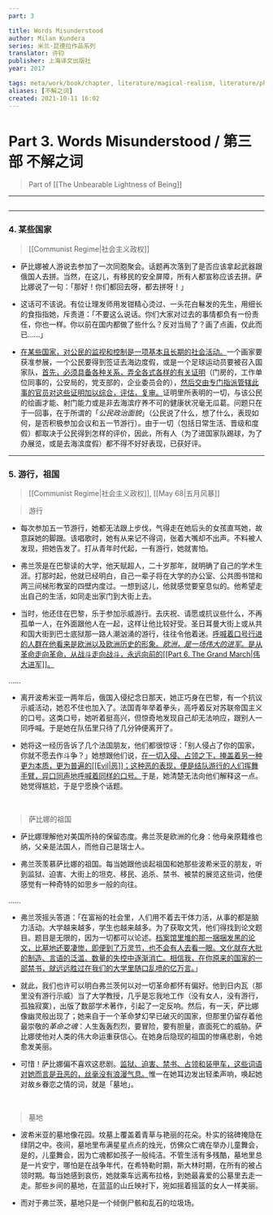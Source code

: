 ```yaml
---
part: 3

title: Words Misunderstood
author: Milan Kundera
series: 米兰·昆德拉作品系列
translator: 许钧
publisher: 上海译文出版社
year: 2017

tags: meta/work/book/chapter, literature/magical-realism, literature/philosophical-fiction
aliases: [不解之词]
created: 2021-10-11 16:02
---
```


# Part 3. Words Misunderstood / 第三部 不解之词
> Part of [[The Unbearable Lightness of Being]]

---

```toc
```

---

### 4. 某些国家
> [[Communist Regime|社会主义政权]]

- 萨比娜被人游说去参加了一次同胞聚会。话题再次落到了是否应该拿起武器跟俄国人去拼。当然，在这儿，有移民的安全屏障，所有人都宣称应该去拼。萨比娜说了一句：「那好！你们都回去呀，都去拼呀！」

- 这话可不该说。有位让理发师用发钳精心烫过、一头花白鬈发的先生，用细长的食指指她，斥责道：「不要这么说话。你们大家对过去的事情都负有一份责任，你也一样。你以前在国内都做了些什么？反对当局了？画了点画，仅此而已……」

- <u>在某些国家，对公民的监视和控制是一项基本且长期的社会活动。</u>一个画家要获准参展，一个公民要得到签证去海边度假，或是一个足球运动员要被召入国家队，<u>首先，必须具备各种关系，弄全各式各样的有关证明</u>（门房的，工作单位同事的，公安局的，党支部的，企业委员会的），<u>然后交由专门指派管辖此事的官员对这些证明加以综合，评估，复审。</u>证明里所表明的一切，与该公民的绘画才能、射门能力或是非去海滨疗养不可的健康状况毫无瓜葛。问题只在于一回事，在于所谓的「*公民政治面貌*」（公民说了什么，想了什么，表现如何，是否积极参加会议和五一节游行）。由于一切（包括日常生活、晋级和度假）都取决于公民得到怎样的评价，因此，所有人（为了进国家队踢球，为了办展览，或是去海滨度假）都不得不好好表现，已获好评。

---

### 5. 游行，祖国

> [[Communist Regime|社会主义政权]], [[May 68|五月风暴]]

> 游行

- 每次参加五一节游行，她都无法跟上步伐，气得走在她后头的女孩直骂她，故意踩她的脚跟。该唱歌时，她有从来记不得词，张着大嘴却不出声。不料被人发现，把她告发了。打从青年时代起，一有游行，她就害怕。

- 弗兰茨是在巴黎读的大学，他天赋超人，二十岁那年，就明确了自己的学术生涯。打那时起，他就已经明白，自己一辈子将在大学的办公室、公共图书馆和两三间梯形教室的四壁内度过。一想到这儿，他就感觉要窒息似的。他希望走出自己的生活，如同走出家门到大街上去。

- 当时，他还住在巴黎，乐于参加示威游行。去庆祝、请愿或抗议些什么，不再孤单一人，在外面跟他人在一起，这样让他比较好受。圣日耳曼大街上或从共和国大街到巴士底狱那一路人潮汹涌的游行，往往令他着迷。<u>呼喊着口号行进的人群在他看来是欧洲以及欧洲历史的形象。*欧洲，是一场伟大的进军*。是从革命走向革命，从战斗走向战斗，永远向前的[[Part 6. The Grand March|伟大进军]]。</u>

<p class="ellipsis">……</p>

- 离开波希米亚一两年后，俄国入侵纪念日那天，她正巧身在巴黎，有一个抗议示威活动，她忍不住也加入了。法国青年举着拳头，高呼着反对苏联帝国主义的口号。这类口号，她听着挺高兴，但惊奇地发现自己却无法响应，跟别人一同呼喊。于是她在队伍里只待了几分钟便离开了。

- 她将这一经历告诉了几个法国朋友，他们都很惊讶：「别人侵占了你的国家，你就不愿去作斗争？」她想跟他们说，<u>在一切入侵、占领之下，掩盖着另一种更为本质，更为普遍的[[Evil|恶]]；这种恶的表现，便是结队游行的人们挥舞手臂，异口同声地呼喊着同样的口号。</u>于是，她清楚无法向他们解释这一点。她觉得尴尬，于是宁愿换个话题。
<br>

> 萨比娜的祖国

- 萨比娜理解他对美国所持的保留态度。弗兰茨是欧洲的化身：他母亲原籍维也纳，父亲是法国人，而他自己是瑞士人。

- 弗兰茨羡慕萨比娜的祖国。每当她跟他谈起祖国和她那些波希米亚的朋友，听到监狱、迫害、大街上的坦克、移民、追杀、禁书、被禁的展览这些词，他便感觉有一种奇特的如思乡一般的向往。

<p class="ellipsis">……</p>

- 弗兰茨摇头答道：「在富裕的社会里，人们用不着去干体力活，从事的都是脑力活动。大学越来越多，学生也越来越多。为了获取文凭，他们得找到论文题目。题目是无限的，因为一切都可以论述。<u>档案馆里堆的那一捆捆发黑的论文，比墓地还要凄惨，即便到了万灵节，也不会有人去看一眼。文化就在大批的制造、言语的泛滥、数量的失控中逐渐消亡。相信我，在你原来的国家的一部禁书，就远远胜过在我们的大学里随口乱喷的亿万言。</u>」

- 就此，我们也许可以明白弗兰茨何以对一切革命都怀有偏好。他到日内瓦（那里没有游行示威）当了大学教授，几乎是忘我地工作（没有女人，没有游行，孤独寂寞），出版了数部学术著作，引起了一定反响。然后，有一天，萨比娜像幽灵般出现了；她来自于一个革命梦幻早已破灭的国家，但那里仍留存着他最崇敬的*革命之魂*：人生轰轰烈烈，要冒险，要有胆量，直面死亡的威胁。萨比娜使他对人类的伟大命运重获信心。在她身后隐现的祖国的惨痛悲剧，令她愈发美丽。

- 可惜！萨比娜偏不喜欢这悲剧。<u>监狱、迫害、禁书、占领和装甲车，这些词语对她而言是丑恶的，丝毫没有浪漫气息。</u>惟一在她耳边发出轻柔声响，唤起她对故乡眷恋之情的词，就是「墓地」。

<br>

> 墓地

- 波希米亚的墓地像花园。坟墓上覆盖着青草与艳丽的花朵。朴实的铭碑掩隐在绿阴之中。夜间，墓地里布满星星点点的烛光，仿佛众亡魂在举办儿童舞会，是的，儿童舞会，因为亡魂都如孩子一般纯洁。不管生活有多残酷，墓地里总是一片安宁，哪怕是在战争年代，在希特勒时期，斯大林时期，在所有的被占领时期。每当她感到哀伤，她就乘车远离布拉格，到她最喜爱的公墓里去走一走。那些乡间的墓地，在蓝蓝的山丘映衬下，宛如摇着摇篮的女人一样美丽。

- 而对于弗兰茨，墓地只是一个倾倒尸骸和乱石的垃圾场。

<br>


